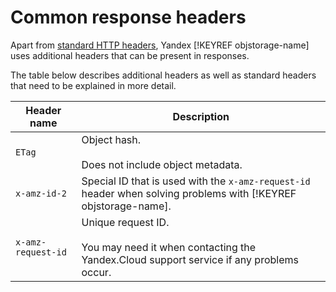 # Common response headers

Apart from [standard HTTP headers](https://en.wikipedia.org/wiki/List_of_HTTP_header_fields), Yandex [!KEYREF objstorage-name] uses additional headers that can be present in responses.

The table below describes additional headers as well as standard headers that need to be explained in more detail.

| Header name | Description |
| ----- | ----- |
| `ETag` | Object hash.<br/><br/>Does not include object metadata. |
| `x-amz-id-2` | Special ID that is used with the `x-amz-request-id` header when solving problems with [!KEYREF objstorage-name]. |
| `x-amz-request-id` | Unique request ID.<br/><br/>You may need it when contacting the Yandex.Cloud support service if any problems occur. |

